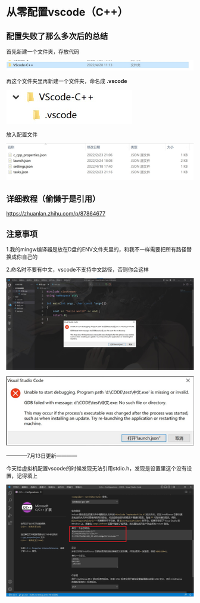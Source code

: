 # 从零配置vscode（C++）
## 配置失败了那么多次后的总结

首先新建一个文件夹，存放代码

![](image/set1.jpg)

再这个文件夹里再新建一个文件夹，命名成 **.vscode**

![](image/set2.jpg)

放入配置文件

![](image/set3.jpg)

## 详细教程（偷懒于是引用）

https://zhuanlan.zhihu.com/p/87864677

## 注意事项

1.我的mingw编译器是放在D盘的ENV文件夹里的，和我不一样需要把所有路径替换成你自己的

2.命名时不要有中文，vscode不支持中文路径，否则你会这样

![](image/set4.jpg)

![](image/set5.jpg)

————7月13日更新————

今天给虚拟机配置vscode的时候发现无法引用stdio.h，发现是设置里这个没有设置，记得填上

![](image/set6.jpg)
